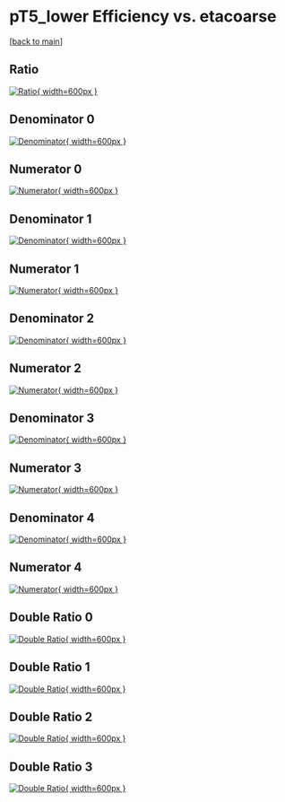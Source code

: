 # pT5_lower Efficiency vs. etacoarse

[[back to main](./)]



## Ratio

[![Ratio](../mtv/var/pT5_lower_base_211_0_eff_etacoarse.png){ width=600px }](../mtv/var/pT5_lower_base_211_0_eff_etacoarse.pdf)

## Denominator 0

[![Denominator](../mtv/den/pT5_lower_base_211_0_eff_etacoarse_den0.png){ width=600px }](../mtv/den/pT5_lower_base_211_0_eff_etacoarse_den0.pdf)

## Numerator 0

[![Numerator](../mtv/num/pT5_lower_base_211_0_eff_etacoarse_num0.png){ width=600px }](../mtv/num/pT5_lower_base_211_0_eff_etacoarse_num0.pdf)

## Denominator 1

[![Denominator](../mtv/den/pT5_lower_base_211_0_eff_etacoarse_den1.png){ width=600px }](../mtv/den/pT5_lower_base_211_0_eff_etacoarse_den1.pdf)

## Numerator 1

[![Numerator](../mtv/num/pT5_lower_base_211_0_eff_etacoarse_num1.png){ width=600px }](../mtv/num/pT5_lower_base_211_0_eff_etacoarse_num1.pdf)

## Denominator 2

[![Denominator](../mtv/den/pT5_lower_base_211_0_eff_etacoarse_den2.png){ width=600px }](../mtv/den/pT5_lower_base_211_0_eff_etacoarse_den2.pdf)

## Numerator 2

[![Numerator](../mtv/num/pT5_lower_base_211_0_eff_etacoarse_num2.png){ width=600px }](../mtv/num/pT5_lower_base_211_0_eff_etacoarse_num2.pdf)

## Denominator 3

[![Denominator](../mtv/den/pT5_lower_base_211_0_eff_etacoarse_den3.png){ width=600px }](../mtv/den/pT5_lower_base_211_0_eff_etacoarse_den3.pdf)

## Numerator 3

[![Numerator](../mtv/num/pT5_lower_base_211_0_eff_etacoarse_num3.png){ width=600px }](../mtv/num/pT5_lower_base_211_0_eff_etacoarse_num3.pdf)

## Denominator 4

[![Denominator](../mtv/den/pT5_lower_base_211_0_eff_etacoarse_den4.png){ width=600px }](../mtv/den/pT5_lower_base_211_0_eff_etacoarse_den4.pdf)

## Numerator 4

[![Numerator](../mtv/num/pT5_lower_base_211_0_eff_etacoarse_num4.png){ width=600px }](../mtv/num/pT5_lower_base_211_0_eff_etacoarse_num4.pdf)

## Double Ratio 0

[![Double Ratio](../mtv/ratio/pT5_lower_base_211_0_eff_etacoarse_ratio0.png){ width=600px }](../mtv/ratio/pT5_lower_base_211_0_eff_etacoarse_ratio0.pdf)

## Double Ratio 1

[![Double Ratio](../mtv/ratio/pT5_lower_base_211_0_eff_etacoarse_ratio1.png){ width=600px }](../mtv/ratio/pT5_lower_base_211_0_eff_etacoarse_ratio1.pdf)

## Double Ratio 2

[![Double Ratio](../mtv/ratio/pT5_lower_base_211_0_eff_etacoarse_ratio2.png){ width=600px }](../mtv/ratio/pT5_lower_base_211_0_eff_etacoarse_ratio2.pdf)

## Double Ratio 3

[![Double Ratio](../mtv/ratio/pT5_lower_base_211_0_eff_etacoarse_ratio3.png){ width=600px }](../mtv/ratio/pT5_lower_base_211_0_eff_etacoarse_ratio3.pdf)

